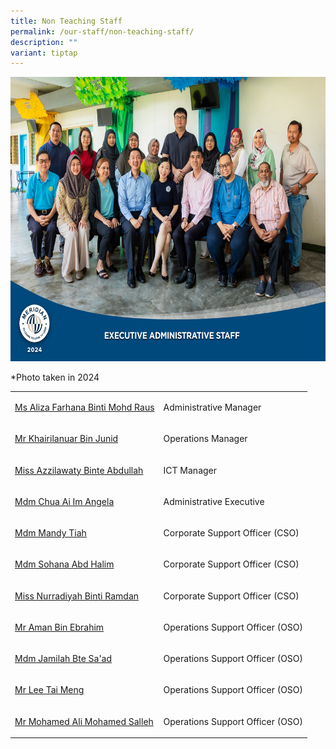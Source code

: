 ```yaml
---
title: Non Teaching Staff
permalink: /our-staff/non-teaching-staff/
description: ""
variant: tiptap
---
```

<div class="isomer-image-wrapper">
<img style="width:650px;height:455px;float:center" height="auto" width="100%" src="/images/Our%20Staff/2024%20Dept%20Photo/EXECUTIVE_ADMINISTRATIVE_STAFF_Formal.jpg">
</div>
<p>*Photo taken in 2024</p>
<table style="minWidth: 50px">
<colgroup>
<col>
<col>
</colgroup>
<tbody>
<tr>
<td rowspan="1" colspan="1">
<p><a href="mailto:azila_farhana_mohd_raus@moe.edu.sg" rel="noopener noreferrer nofollow" target="_blank">Ms Aliza Farhana Binti Mohd Raus</a>
</p>
</td>
<td rowspan="1" colspan="1">
<p>Administrative Manager</p>
</td>
</tr>
<tr>
<td rowspan="1" colspan="1">
<p><a href="mailto:khairilanuar_junid@moe.edu.sg" rel="noopener noreferrer nofollow" target="_blank">Mr Khairilanuar Bin Junid</a>
</p>
</td>
<td rowspan="1" colspan="1">
<p>Operations Manager</p>
</td>
</tr>
<tr>
<td rowspan="1" colspan="1">
<p><a href="mailto:azzilawaty_abdullah@moe.edu.sg" rel="noopener noreferrer nofollow" target="_blank">Miss Azzilawaty Binte Abdullah</a>
</p>
</td>
<td rowspan="1" colspan="1">
<p>ICT Manager</p>
</td>
</tr>
<tr>
<td rowspan="1" colspan="1">
<p><a href="mailto:angela_chua_ai_im@moe.edu.sg" rel="noopener noreferrer nofollow" target="_blank">Mdm Chua Ai Im Angela</a>
</p>
</td>
<td rowspan="1" colspan="1">
<p>Administrative Executive</p>
</td>
</tr>
<tr>
<td rowspan="1" colspan="1">
<p><a href="mailto:mandy_tiah@moe.edu.sg" rel="noopener noreferrer nofollow" target="_blank">Mdm Mandy Tiah</a>
</p>
</td>
<td rowspan="1" colspan="1">
<p>Corporate Support Officer (CSO)</p>
</td>
</tr>
<tr>
<td rowspan="1" colspan="1">
<p><a href="mailto:Sohana_Abd_halim@moe.edu.sg" rel="noopener noreferrer nofollow" target="_blank">Mdm Sohana Abd Halim</a>
</p>
</td>
<td rowspan="1" colspan="1">
<p>Corporate Support Officer (CSO)</p>
</td>
</tr>
<tr>
<td rowspan="1" colspan="1">
<p><a href="mailto:nurradiyah_ramdan_a@moe.edu.sg" rel="noopener noreferrer nofollow" target="_blank">Miss Nurradiyah Binti Ramdan</a>
</p>
</td>
<td rowspan="1" colspan="1">
<p>Corporate Support Officer (CSO)</p>
</td>
</tr>
<tr>
<td rowspan="1" colspan="1">
<p><a href="" rel="noopener noreferrer nofollow" target="_blank">Mr Aman Bin Ebrahim</a>
</p>
</td>
<td rowspan="1" colspan="1">
<p>Operations Support Officer (OSO)</p>
</td>
</tr>
<tr>
<td rowspan="1" colspan="1">
<p><a href="" rel="noopener noreferrer nofollow" target="_blank">Mdm Jamilah Bte Sa'ad</a>
</p>
</td>
<td rowspan="1" colspan="1">
<p>Operations Support Officer (OSO)</p>
</td>
</tr>
<tr>
<td rowspan="1" colspan="1">
<p><a href="" rel="noopener noreferrer nofollow" target="_blank">Mr Lee Tai Meng</a>
</p>
</td>
<td rowspan="1" colspan="1">
<p>Operations Support Officer (OSO)</p>
</td>
</tr>
<tr>
<td rowspan="1" colspan="1">
<p><a href="" rel="noopener noreferrer nofollow" target="_blank">Mr Mohamed Ali Mohamed Salleh</a>
</p>
</td>
<td rowspan="1" colspan="1">
<p>Operations Support Officer (OSO)</p>
</td>
</tr>
</tbody>
</table>
<p></p>